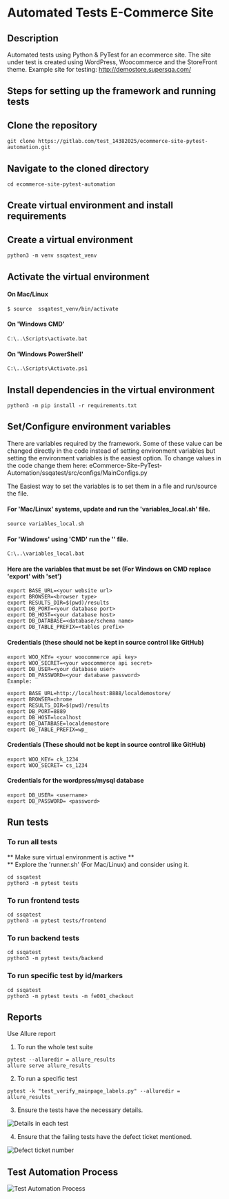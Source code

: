 # Automated Tests E-Commerce Site
## Description
Automated tests using Python & PyTest for an ecommerce site. The site under test is created using WordPress, Woocommerce and the StoreFront theme. Example site for testing: http://demostore.supersqa.com/

## Steps for setting up the framework and running tests
## Clone the repository
```commandline
git clone https://gitlab.com/test_14382025/ecommerce-site-pytest-automation.git
```

## Navigate to the cloned directory
```commandline
cd ecommerce-site-pytest-automation
```

## Create virtual environment and install requirements
## Create a virtual environment
```commandline
python3 -m venv ssqatest_venv
```

## Activate the virtual environment
#### On Mac/Linux
```commandline
$ source  ssqatest_venv/bin/activate
```

#### On 'Windows CMD'
```commandline
C:\..\Scripts\activate.bat
```
#### On 'Windows PowerShell'
```commandline
C:\..\Scripts\Activate.ps1
```


## Install dependencies in the virtual environment
```commandline
python3 -m pip install -r requirements.txt
```

## Set/Configure environment variables
There are variables required by the framework. Some of these value can be changed directly in the code instead of setting environment variables but setting the environment variables is the easiest option. To change values in the code change them here: 
eCommerce-Site-PyTest-Automation/ssqatest/src/configs/MainConfigs.py

The Easiest way to set the variables is to set them in a file and run/source the file.

#### For 'Mac/Linux' systems, update and run the 'variables_local.sh' file.
```commandline
source variables_local.sh
```


#### For 'Windows' using 'CMD' run the '' file.
```commandline
C:\..\variables_local.bat
```

#### Here are the variables that must be set (For Windows on CMD replace 'export' with 'set')
```commandline
export BASE_URL=<your website url> 
export BROWSER=<browser type>
export RESULTS_DIR=$(pwd)/results
export DB_PORT=<your database port>
export DB_HOST=<your database host>
export DB_DATABASE=<database/schema name>
export DB_TABLE_PREFIX=<tables prefix>
```


#### Credentials (these should not be kept in source control like GitHub)
```commandline
export WOO_KEY= <your woocommerce api key>
export WOO_SECRET=<your woocommerce api secret>
export DB_USER=<your database user>
export DB_PASSWORD=<your database password>
Example:

export BASE_URL=http://localhost:8888/localdemostore/ 
export BROWSER=chrome 
export RESULTS_DIR=$(pwd)/results 
export DB_PORT=8889 
export DB_HOST=localhost 
export DB_DATABASE=localdemostore 
export DB_TABLE_PREFIX=wp_ 
```

#### Credentials (These should not be kept in source control like GitHub)
```commandline
export WOO_KEY= ck_1234 
export WOO_SECRET= cs_1234
```

#### Credentials for the wordpress/mysql database
```commandline
export DB_USER= <username>
export DB_PASSWORD= <password>
```


## Run tests
### To run all tests
** Make sure virtual environment is active ** <br>
** Explore the 'runner.sh' (For Mac/Linux) and consider using it.

```commandline
cd ssqatest
python3 -m pytest tests
```

### To run frontend tests
```commandline
cd ssqatest
python3 -m pytest tests/frontend
```

### To run backend tests
```commandline
cd ssqatest
python3 -m pytest tests/backend
```

### To run specific test by id/markers
```commandline
cd ssqatest
python3 -m pytest tests -m fe001_checkout
```

## Reports
Use Allure report
1. To run the whole test suite
```commandline
pytest --alluredir = allure_results
allure serve allure_results
```

2. To run a specific test
```commandline
pytest -k "test_verify_mainpage_labels.py" --alluredir = allure_results
```
3. Ensure the tests have the necessary details.

![Details in each test](images/passed_test_details.jpg)


4. Ensure that the failing tests have the defect ticket mentioned. 

![Defect ticket number](images/failed_defect.jpg)

## Test Automation Process 
![Test Automation Process](images/automation_process.jpg)

